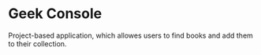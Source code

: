 # Geek Console
Project-based application, which allowes users to find books and add them to their collection.
